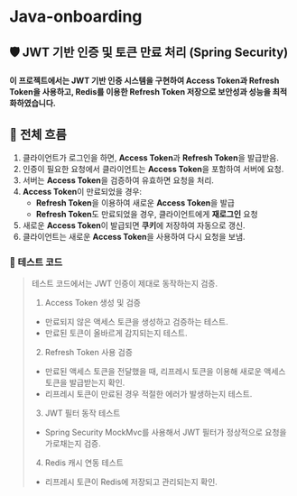 # Java-onboarding
## 🛡️ JWT 기반 인증 및 토큰 만료 처리 (Spring Security)
#### 이 프로젝트에서는 JWT 기반 인증 시스템을 구현하여 Access Token과 Refresh Token을 사용하고, Redis를 이용한 Refresh Token 저장으로 보안성과 성능을 최적화하였습니다.

## 📌 전체 흐름
1. 클라이언트가 로그인을 하면, **Access Token**과 **Refresh Token**을 발급받음.
2. 인증이 필요한 요청에서 클라이언트는 **Access Token**을 포함하여 서버에 요청.
3. 서버는 **Access Token**을 검증하여 유효하면 요청을 처리.
4. **Access Token**이 만료되었을 경우:
    - **Refresh Token**을 이용하여 새로운 **Access Token**을 발급
    - **Refresh Token**도 만료되었을 경우, 클라이언트에게 **재로그인** 요청
5. 새로운 **Access Token**이 발급되면 **쿠키**에 저장하여 자동으로 갱신.
6. 클라이언트는 새로운 **Access Token**을 사용하여 다시 요청을 보냄.

### 🚀 테스트 코드
> 테스트 코드에서는 JWT 인증이 제대로 동작하는지 검증.
> 1. Access Token 생성 및 검증
> * 만료되지 않은 액세스 토큰을 생성하고 검증하는 테스트.
> * 만료된 토큰이 올바르게 감지되는지 테스트.
> 2. Refresh Token 사용 검증
> * 만료된 액세스 토큰을 전달했을 때, 리프레시 토큰을 이용해 새로운 액세스 토큰을 발급받는지 확인.
> * 리프레시 토큰이 만료된 경우 적절한 에러가 발생하는지 테스트.
> 3. JWT 필터 동작 테스트
> * Spring Security MockMvc를 사용해서 JWT 필터가 정상적으로 요청을 가로채는지 검증.
> 4. Redis 캐시 연동 테스트
> * 리프레시 토큰이 Redis에 저장되고 관리되는지 확인.